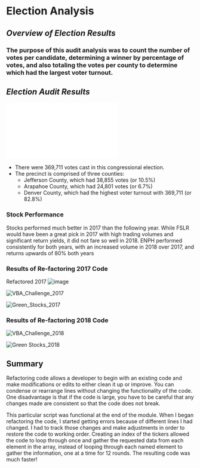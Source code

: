 # Election Analysis

## *Overview of Election Results*

### The purpose of this audit analysis was to count the number of votes per candidate, determining a winner by percentage of votes, and also totaling the votes per county to determine which had the largest voter turnout.


## *Election Audit Results*

![Election Analysis](analysis/election_analysis.txt)
* There were 369,711 votes cast in this congressional election.
* The precinct is comprised of three counties: 
    - Jefferson County, which had 38,855 votes (or 10.5%)
    - Arapahoe County, which had 24,801 votes (or 6.7%)
    - Denver County, which had the highest voter turnout with 369,711 (or 82.8%)

### Stock Performance
Stocks performed much better in 2017 than the following year. While FSLR would have been a great pick in 2017 with high trading volumes and significant return yields, it did not fare so well in 2018. ENPH performed consistently for both years, with an increased volume in 2018 over 2017, and returns upwards of 80% both years

### Results of Re-factoring 2017 Code
Refactored 2017
![image](https://user-images.githubusercontent.com/93684851/143087895-9aa261c8-f787-4a56-b604-6d70010c3f08.png)

![VBA_Challenge_2017](Resources/VBA_Challenge_2017.PNG)

![Green_Stocks_2017](Resources/Green_Stocks_2017.PNG)

### Results of Re-factoring 2018 Code
![VBA_Challenge_2018](Resources/VBA_Challenge_2018.PNG)

![Green Stocks_2018](Resources/Green_Stocks_2018.PNG)

## Summary

Refactoring code allows a developer to begin with an existing code and make modifications or edits to either clean it up or improve. You can condense or rearrange lines without changing the functionality of the code. One disadvantage is that if the code is large, you have to be careful that any changes made are consistent so that the code does not break.

This particular script was functional at the end of the module.  When I began refactoring the code, I started getting errors because of different lines I had changed. I had to track those changes and make adjustments in order to restore the code to working order. Creating an index of the tickers allowed the code to loop through once and gather the requested data from each element in the array, instead of looping through each named element to gather the information, one at a time for 12 rounds.  The resulting code was much faster!
